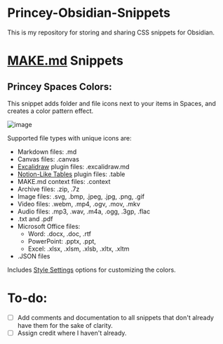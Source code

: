 # Princey-Obsidian-Snippets
This is my repository for storing and sharing CSS snippets for Obsidian.

# [MAKE.md](https://github.com/Make-md/makemd) Snippets
## Princey Spaces Colors:
This snippet adds folder and file icons next to your items in Spaces, and creates a color pattern effect.

![image](https://user-images.githubusercontent.com/126889088/236686462-8337ab85-9600-48d3-bd30-300769c0d150.png)

Supported file types with unique icons are:
- Markdown files: .md
- Canvas files: .canvas
- [Excalidraw](https://github.com/excalidraw/excalidraw_) plugin files: .excalidraw.md
- [Notion-Like Tables](https://github.com/trey-wallis/obsidian-notion-like-tables) plugin files: .table
- MAKE.md context files: .context
- Archive files: .zip, .7z
- Image files: .svg, .bmp, .jpeg, .jpg, .png, .gif
- Video files: .webm, .mp4, .ogv, .mov, .mkv
- Audio files: .mp3, .wav, .m4a, .ogg, .3gp, .flac
- .txt and .pdf
- Microsoft Office files:
  - Word: .docx, .doc, .rtf
  - PowerPoint: .pptx, .ppt, 
  - Excel: .xlsx, .xlsm, .xlsb, .xltx, .xltm
- .JSON files

Includes [Style Settings](https://github.com/mgmeyers/obsidian-style-settings) options for customizing the colors.

# To-do:
- [ ] Add comments and documentation to all snippets that don't already have them for the sake of clarity.
- [ ] Assign credit where I haven't already.
